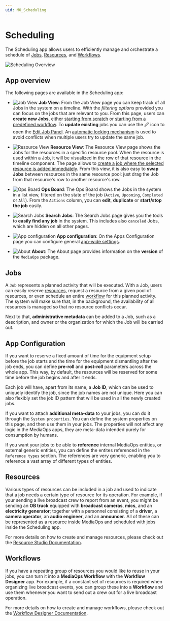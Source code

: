 ```yaml
---
uid: MO_Scheduling
---
```


# Scheduling

The Scheduling app allows users to efficiently manage and orchestrate a schedule of [Jobs](#jobs), [Resources](#resources), and [Workflows](#workflows).

![Scheduling Overview](~/user-guide/images/Scheduling_Overview.png)

## App overview

The following pages are available in the Scheduling app:

- ![Job View](~/user-guide/images/Scheduling_Job_View.png) **Job View**: From the Job View page you can keep track of all Jobs in the system on a timeline. With the _filtering options_ provided you can focus on the jobs that are relevant to you. From this page, users can **create new Jobs**, either [starting from scratch](xref:SCH_Create_Job#from-scratch) or [starting from a predefined workflow](xref:SCH_Create_Job#starting-from-a-predefined-workflow). To **update existing** jobs you can use the 🖉 icon to open the [Edit Job Panel](xref:SCH_Edit_Job). An [automatic locking mechanism](xref:MO_S_Job_Locking) is used to avoid conflicts when multiple users try to update the same job.

- ![Resource View](~/user-guide/images/Scheduling_Resource_View.png) **Resource View**: The Resource View page shows the Jobs for the resources in a specific resource pool. When the resource is used within a Job, it will be visualized in the row of that resource in the timeline component. The page allows to [create a job where the selected resource is added immediately](xref:SCH_Create_Job#by-selecting-a-specific-resource). From this view, it is also easy to **swap Jobs** between resources in the same resource pool: just drag the Job from that resource's row to another resource's row.

- ![Ops Board](~/user-guide/images/Scheduling_Ops_Board.png) **Ops Board**: The Ops Board shows the Jobs in the system in a list view, filtered on the state of the job (`Active`, `Upcoming`, `Completed` or `All`). From the `Actions` column, you can **edit**, **duplicate** or **start/stop the job** easily.

- ![Search Jobs](~/user-guide/images/Scheduling_Search_Jobs.png) **Search Jobs**: The Search Jobs page gives you the tools to **easily find any job** in the system. This includes also `canceled` Jobs, which are hidden on all other pages.

- ![App configuration](~/user-guide/images/Scheduling_App_Configuration.png) **App configuration**: On the Apps Configuration page you can configure general [app-wide settings](#app-configuration).

- ![About](~/user-guide/images/Scheduling_About.png) **About**: The About page provides information on the **version** of the `MediaOps` package.

## Jobs

A `Job` represents a planned activity that will be executed. With a Job, users can easily reserve [resources](#resources), request a resource from a given pool of resources, or even schedule an entire [workflow](#workflows) for this planned activity. The system will make sure that, in the background, the availability of all resources is managed so that no resource conflicts occur. 

Next to that, **administrative metadata** can be added to a Job, such as a description, and owner or the organization for which the Job will be carried out.

## App Configuration

If you want to reserve a fixed amount of time for the equipment setup before the job starts and the time for the equipment dismantling after the job ends, you can define **pre-roll** and **post-roll** parameters across the whole app. This way, by default, the resources will be reserved for some time before the job begins and after it ends.

Each job will have, apart from its name, a **Job ID**, which can be used to uniquely identify the job, since the job names are not unique. Here you can also flexibly set the job ID pattern that will be used in all the newly created jobs.

If you want to attach **additional meta-data** to your jobs, you can do it through the `System properties`. You can define the system properties on this page, and then use them in your jobs. The properties will not affect any logic in the MediaOps apps, they are meta-data intended purely for consumption by humans.

If you want your jobs to be able to **reference** internal MediaOps entities, or external generic entities, you can define the entites referenced in the `Reference types` section. The references are very generic, enabling you to reference a vast array of different types of entities.

## Resources

Various types of resources can be included in a job and used to indicate that a job needs a certain type of resource for its operation. For example, if your sending a live broadcast crew to report from an event, you might be sending an **OB truck** equipped with **broadcast cameras**, **mics**, and an **electricity generator**; together with a personnel consisting of a **driver**, a **camera operator**, an **audio engineer**, and an **announcer**. All of these can be represented as a resource inside MediaOps and scheduled with jobs inside the Scheduling app.

For more details on how to create and manage resources, please check out the [Resource Studio Documentation](xref:MO_Resource_Studio).

## Workflows

If you have a repeating group of resources you would like to reuse in your jobs, you can turn it into a **MediaOps Workflow** with the **Workflow Designer** app. For example, if a constant set of resources is required when organizing live broadcast events, you can group these into a **Workflow** and use them whenever you want to send out a crew out for a live broadcast operation.

For more details on how to create and manage workflows, please check out the [Workflow Designer Documentation](xref:MO_Workflow_Designer).

